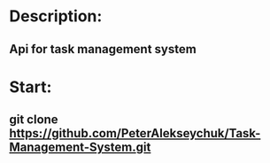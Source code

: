 # Description:
## Api for task management system

# Start:
## git clone https://github.com/PeterAlekseychuk/Task-Management-System.git
